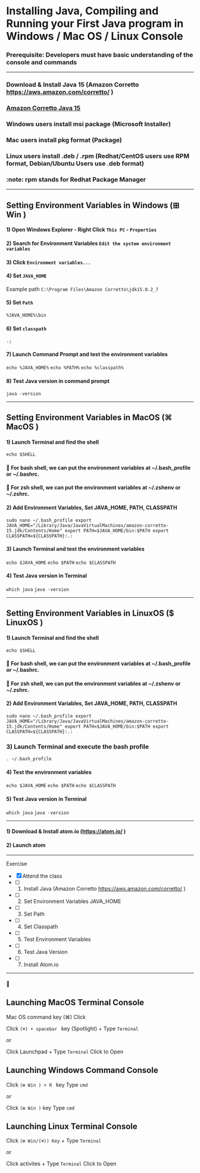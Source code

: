 # Installing Java, Compiling and Running your First Java program in Windows / Mac OS / Linux Console

### **Prerequisite:** Developers must have basic understanding of the console and commands

---

### Download & Install Java 15 (Amazon Corretto https://aws.amazon.com/corretto/ )


###  [Amazon Corretto Java 15](https://docs.aws.amazon.com/corretto/latest/corretto-15-ug/downloads-list.html)

### Windows users install msi package (Microsoft Installer)
### Mac users install pkg format (Package)
### Linux users install .deb / .rpm (Redhat/CentOS users use RPM format, Debian/Ubuntu Users use .deb format)

### :note: rpm stands for Redhat Package Manager

---
## Setting Environment Variables in Windows (⊞ Win )
#### 1) Open Windows Explorer - Right Click `This PC` - `Properties`
#### 2) Search for Environment Variables `Edit the system environment variables`
#### 3) Click `Environment variables...`
#### 4) Set `JAVA_HOME`
Example path `C:\Program Files\Amazon Corretto\jdk15.0.2_7`
#### 5) Set `Path`  
`%JAVA_HOME%\bin`
#### 6) Set `classpath`
`.;`
#### 7) Launch Command Prompt and test the environment variables
`echo %JAVA_HOME%`
`echo %PATH%`
`echo %classpath%`
#### 8) Test Java version in command prompt
`java -version`

---

## Setting Environment Variables in MacOS (⌘ MacOS )
#### 1) Launch Terminal and find the shell
`echo $SHELL`
#### :memo:  For bash shell, we can put the environment variables at ~/.bash_profile or ~/.bashrc.
#### :memo:  For zsh shell, we can put the environment variables at ~/.zshenv or ~/.zshrc.
#### 2) Add Environment Variables, Set JAVA_HOME, PATH, CLASSPATH
`sudo nano ~/.bash_profile
export JAVA_HOME="/Library/Java/JavaVirtualMachines/amazon-corretto-15.jdk/Contents/Home"
export PATH=$JAVA_HOME/bin:$PATH
export CLASSPATH=${CLASSPATH}:.:`

#### 3) Launch Terminal and test the environment variables
`echo $JAVA_HOME`
`echo $PATH`
`echo $CLASSPATH`

#### 4) Test Java version in Terminal
`which java`
`java -version`


---

## Setting Environment Variables in LinuxOS ($ LinuxOS )

#### 1) Launch Terminal and find the shell
`echo $SHELL`
#### :memo:  For bash shell, we can put the environment variables at ~/.bash_profile or ~/.bashrc.
#### :memo:  For zsh shell, we can put the environment variables at ~/.zshenv or ~/.zshrc.
#### 2) Add Environment Variables, Set JAVA_HOME, PATH, CLASSPATH
`sudo nano ~/.bash_profile
export JAVA_HOME="/Library/Java/JavaVirtualMachines/amazon-corretto-15.jdk/Contents/Home"
export PATH=$JAVA_HOME/bin:$PATH
export CLASSPATH=${CLASSPATH}:.:`

### 3) Launch Terminal and execute the bash profile
`. ~/.bash_profile`

#### 4) Test the environment variables
`echo $JAVA_HOME`
`echo $PATH`
`echo $CLASSPATH`

#### 5) Test Java version in Terminal
`which java`
`java -version`

---

#### 1) Download & Install atom.io (https://atom.io/ )

#### 2) Launch atom

---

Exercise
- [x] Attend the class
- [ ] 1) Install Java (Amazon Corretto https://aws.amazon.com/corretto/ )
- [ ] 2) Set Environment Variables JAVA_HOME
- [ ] 3) Set Path
- [ ] 4) Set Classpath
- [ ] 5) Test Environment Variables
- [ ] 6) Test Java Version
- [ ] 7) Install Atom.io

---

#### :memo:

## Launching MacOS Terminal Console  

Mac OS command key (⌘)
Click

Click `(⌘) + spacebar ` key (Spotlight) + Type `Terminal`

or

Click Launchpad + Type `Terminal` Click to Open


## Launching Windows Command Console  

Click `(⊞ Win ) + R ` key Type `cmd`

or

Click `(⊞ Win )` key Type `cmd`


## Launching Linux Terminal Console  

Click  `(⊞ Win/(⌘)) Key` + Type `Terminal`

or

Click activites + Type `Terminal` Click to Open
